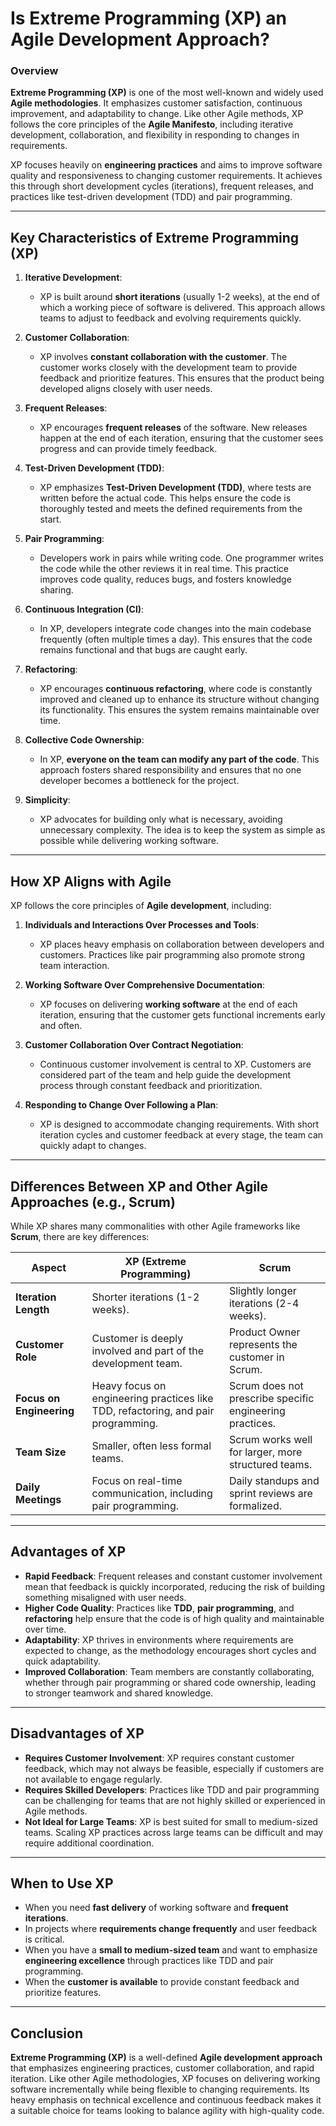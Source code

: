 # Is Extreme Programming (XP) an Agile Development Approach?

### Overview

**Extreme Programming (XP)** is one of the most well-known and widely used **Agile methodologies**. It emphasizes customer satisfaction, continuous improvement, and adaptability to change. Like other Agile methods, XP follows the core principles of the **Agile Manifesto**, including iterative development, collaboration, and flexibility in responding to changes in requirements.

XP focuses heavily on **engineering practices** and aims to improve software quality and responsiveness to changing customer requirements. It achieves this through short development cycles (iterations), frequent releases, and practices like test-driven development (TDD) and pair programming.

---

## Key Characteristics of Extreme Programming (XP)

1. **Iterative Development**:
   - XP is built around **short iterations** (usually 1-2 weeks), at the end of which a working piece of software is delivered. This approach allows teams to adjust to feedback and evolving requirements quickly.

2. **Customer Collaboration**:
   - XP involves **constant collaboration with the customer**. The customer works closely with the development team to provide feedback and prioritize features. This ensures that the product being developed aligns closely with user needs.

3. **Frequent Releases**:
   - XP encourages **frequent releases** of the software. New releases happen at the end of each iteration, ensuring that the customer sees progress and can provide timely feedback.

4. **Test-Driven Development (TDD)**:
   - XP emphasizes **Test-Driven Development (TDD)**, where tests are written before the actual code. This helps ensure the code is thoroughly tested and meets the defined requirements from the start.
   
5. **Pair Programming**:
   - Developers work in pairs while writing code. One programmer writes the code while the other reviews it in real time. This practice improves code quality, reduces bugs, and fosters knowledge sharing.
   
6. **Continuous Integration (CI)**:
   - In XP, developers integrate code changes into the main codebase frequently (often multiple times a day). This ensures that the code remains functional and that bugs are caught early.

7. **Refactoring**:
   - XP encourages **continuous refactoring**, where code is constantly improved and cleaned up to enhance its structure without changing its functionality. This ensures the system remains maintainable over time.

8. **Collective Code Ownership**:
   - In XP, **everyone on the team can modify any part of the code**. This approach fosters shared responsibility and ensures that no one developer becomes a bottleneck for the project.

9. **Simplicity**:
   - XP advocates for building only what is necessary, avoiding unnecessary complexity. The idea is to keep the system as simple as possible while delivering working software.

---

## How XP Aligns with Agile

XP follows the core principles of **Agile development**, including:

1. **Individuals and Interactions Over Processes and Tools**:
   - XP places heavy emphasis on collaboration between developers and customers. Practices like pair programming also promote strong team interaction.

2. **Working Software Over Comprehensive Documentation**:
   - XP focuses on delivering **working software** at the end of each iteration, ensuring that the customer gets functional increments early and often.

3. **Customer Collaboration Over Contract Negotiation**:
   - Continuous customer involvement is central to XP. Customers are considered part of the team and help guide the development process through constant feedback and prioritization.

4. **Responding to Change Over Following a Plan**:
   - XP is designed to accommodate changing requirements. With short iteration cycles and customer feedback at every stage, the team can quickly adapt to changes.

---

## Differences Between XP and Other Agile Approaches (e.g., Scrum)

While XP shares many commonalities with other Agile frameworks like **Scrum**, there are key differences:

| **Aspect**                | **XP (Extreme Programming)**                                 | **Scrum**                                         |
|---------------------------|--------------------------------------------------------------|--------------------------------------------------|
| **Iteration Length**       | Shorter iterations (1-2 weeks).                              | Slightly longer iterations (2-4 weeks).          |
| **Customer Role**          | Customer is deeply involved and part of the development team. | Product Owner represents the customer in Scrum.  |
| **Focus on Engineering**   | Heavy focus on engineering practices like TDD, refactoring, and pair programming. | Scrum does not prescribe specific engineering practices. |
| **Team Size**              | Smaller, often less formal teams.                            | Scrum works well for larger, more structured teams. |
| **Daily Meetings**         | Focus on real-time communication, including pair programming. | Daily standups and sprint reviews are formalized. |

---

## Advantages of XP

- **Rapid Feedback**: Frequent releases and constant customer involvement mean that feedback is quickly incorporated, reducing the risk of building something misaligned with user needs.
- **Higher Code Quality**: Practices like **TDD**, **pair programming**, and **refactoring** help ensure that the code is of high quality and maintainable over time.
- **Adaptability**: XP thrives in environments where requirements are expected to change, as the methodology encourages short cycles and quick adaptability.
- **Improved Collaboration**: Team members are constantly collaborating, whether through pair programming or shared code ownership, leading to stronger teamwork and shared knowledge.

---

## Disadvantages of XP

- **Requires Customer Involvement**: XP requires constant customer feedback, which may not always be feasible, especially if customers are not available to engage regularly.
- **Requires Skilled Developers**: Practices like TDD and pair programming can be challenging for teams that are not highly skilled or experienced in Agile methods.
- **Not Ideal for Large Teams**: XP is best suited for small to medium-sized teams. Scaling XP practices across large teams can be difficult and may require additional coordination.

---

## When to Use XP

- When you need **fast delivery** of working software and **frequent iterations**.
- In projects where **requirements change frequently** and user feedback is critical.
- When you have a **small to medium-sized team** and want to emphasize **engineering excellence** through practices like TDD and pair programming.
- When the **customer is available** to provide constant feedback and prioritize features.

---

## Conclusion

**Extreme Programming (XP)** is a well-defined **Agile development approach** that emphasizes engineering practices, customer collaboration, and rapid iteration. Like other Agile methodologies, XP focuses on delivering working software incrementally while being flexible to changing requirements. Its heavy emphasis on technical excellence and continuous feedback makes it a suitable choice for teams looking to balance agility with high-quality code.
